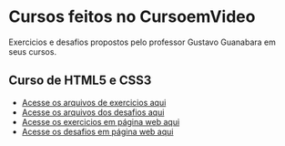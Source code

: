 # Cursos feitos no CursoemVideo
 Exercicios e desafios propostos pelo professor Gustavo Guanabara em seus cursos.

## Curso de HTML5 e CSS3

* [Acesse os arquivos de exercicios aqui](https://github.com/EduardoHoths/cursos-guanabara/tree/main/html-css/exercicios)
* [Acesse os arquivos dos desafios aqui](https://github.com/EduardoHoths/cursos-guanabara/tree/main/html-css/desafios)
* [Acesse os exercicios em página web aqui](https://eduardohoths.github.io/cursos-guanabara/html-css/exercicios.html)
* [Acesse os desafios em página web aqui](https://eduardohoths.github.io/cursos-guanabara/html-css/desafios.html)
